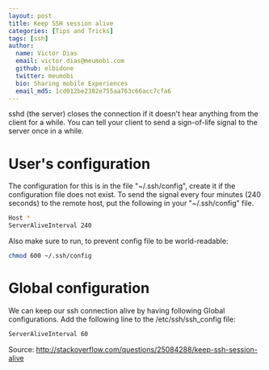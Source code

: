 ```yaml
---
layout: post
title: Keep SSH session alive
categories: [Tips and Tricks]
tags: [ssh]
author:
  name: Victor Dias
  email: victor.dias@meumobi.com
  github: elbidone
  twitter: meumobi
  bio: Sharing mobile Experiences
  email_md5: 1cd012be2382e755aa763c66acc7cfa6
---
```

sshd (the server) closes the connection if it doesn't hear anything from the client for a while. You can tell your client to send a sign-of-life signal to the server once in a while.

# User's configuration
The configuration for this is in the file "~/.ssh/config", create it if the configuration file does not exist. To send the signal every four minutes (240 seconds) to the remote host, put the following in your "~/.ssh/config" file.

```bash
Host *
ServerAliveInterval 240
```

Also make sure to run, to prevent config file to be world-readable:

```bash
chmod 600 ~/.ssh/config
```


# Global configuration
We can keep our ssh connection alive by having following Global configurations. Add the following line to the /etc/ssh/ssh_config file:

```bash
ServerAliveInterval 60
```

Source: http://stackoverflow.com/questions/25084288/keep-ssh-session-alive